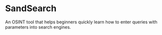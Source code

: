 # SandSearch
An OSINT tool that helps beginners quickly learn how to enter queries with parameters into search engines.
